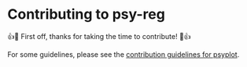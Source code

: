 # Contributing to psy-reg

:+1::tada: First off, thanks for taking the time to contribute! :tada::+1:

For some guidelines, please see the [contribution guidelines for psyplot](https://github.com/psyplot/psyplot/blob/master/CONTRIBUTING.md).
